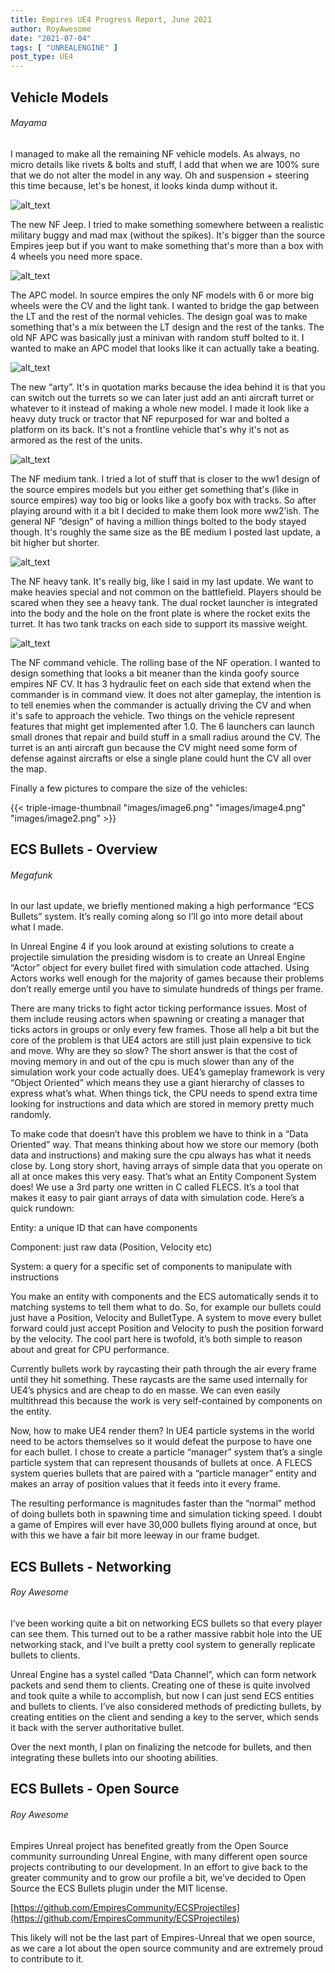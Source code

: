 ```yaml
---
title: Empires UE4 Progress Report, June 2021
author: RoyAwesome
date: "2021-07-04"
tags: [ "UNREALENGINE" ]
post_type: UE4
---
```


## Vehicle Models

###### Mayama

I managed to make all the remaining NF vehicle models. As always, no micro details like rivets & bolts and stuff, I add that when we are 100% sure that we do not alter the model in any way. Oh and suspension + steering this time because, let's be honest, it looks kinda dump without it.

![alt_text](images/image9.png "image_tooltip")



The new NF Jeep. I tried to make something somewhere between a realistic military buggy and mad max (without the spikes). It's bigger than the source Empires jeep but if you want to make something that's more than a box with 4 wheels you need more space.


![alt_text](images/image1.png "image_tooltip")

The APC model. In source empires the only NF models with 6 or more big wheels were the CV and the light tank. I wanted to bridge the gap between the LT and the rest of the normal vehicles. The design goal was to make something that's a mix between the LT design and the rest of the tanks. The old NF APC was basically just a minivan with random stuff bolted to it. I wanted to make an APC model that looks like it can actually take a beating. 

![alt_text](images/image8.png "image_tooltip")


The new “arty”. It's in quotation marks because the idea behind it is that you can switch out the turrets so we can later just add an anti aircraft turret or whatever to it instead of making a whole new model. I made it look like a heavy duty truck or tractor that NF repurposed for war and bolted a platform on its back. It's not a frontline vehicle that's why it's not as armored as the rest of the units.



![alt_text](images/image3.png "image_tooltip")



The NF medium tank. I tried a lot of stuff that is closer to the ww1 design of the source empires models but you either get something that's (like in source empires) way too big or looks like a goofy box with tracks. So after playing around with it a bit I decided to make them look more ww2’ish. The general NF “design” of having a million things bolted to the body stayed though. It's roughly the same size as the BE medium I posted last update, a bit higher but shorter.

![alt_text](images/image5.png "image_tooltip")


The NF heavy tank. It's really big, like I said in my last update. We want to make heavies special and not common on the battlefield. Players should be scared when they see a heavy tank. The dual rocket launcher is integrated into the body and the hole on the front plate is where the rocket exits the turret. It has two tank tracks on each side to support its massive weight.


![alt_text](images/image7.png "image_tooltip")



The NF command vehicle. The rolling base of the NF operation. I wanted to design something that looks a bit meaner than the kinda goofy source empires NF CV. It has 3 hydraulic feet on each side that extend when the commander is in command view. It does not alter gameplay, the intention is to tell enemies when the commander is actually driving the CV and when it's safe to approach the vehicle. Two things on the vehicle represent features that might get implemented after 1.0. The 6 launchers can launch small drones that repair and build stuff in a small radius around the CV. The turret is an anti aircraft gun because the CV might need some form of defense against aircrafts or else a single plane could hunt the CV all over the map.

Finally a few pictures to compare the size of the vehicles:

{{< triple-image-thumbnail "images/image6.png" "images/image4.png" "images/image2.png" >}}


## ECS Bullets - Overview

###### Megafunk

In our last update, we briefly mentioned making a high performance “ECS Bullets” system. It’s really coming along so I’ll go into more detail about what I made. 

In Unreal Engine 4 if you look around at existing solutions to create a projectile simulation the presiding wisdom is to create an Unreal Engine “Actor” object for every bullet fired with simulation code attached. Using Actors works well enough for the majority of games because their problems don’t really emerge until you have to simulate hundreds of things per frame. 

There are many tricks to fight actor ticking performance issues. Most of them include reusing actors when spawning or creating a manager that ticks actors in groups or only every few frames. Those all help a bit but the core of the problem is that UE4 actors are still just plain expensive to tick and move. Why are they so slow? The short answer is that the cost of moving memory in and out of the cpu is much slower than any of the simulation work your code actually does. UE4’s gameplay framework is very “Object Oriented” which means they use a giant hierarchy of classes to express what’s what. When things tick, the CPU needs to spend extra time looking for instructions and data which are stored in memory pretty much randomly.

To make code that doesn’t have this problem we have to think in a “Data Oriented” way. That means thinking about how we store our memory (both data and instructions) and making sure the cpu always has what it needs close by. Long story short, having arrays of simple data that you operate on all at once makes this very easy. That’s what an Entity Component System does! We use a 3rd party one written in C called FLECS. It’s a tool that makes it easy to pair giant arrays of data with simulation code. Here’s a quick rundown:

 

Entity: a unique ID that can have components

Component: just raw data (Position, Velocity etc)

System: a query for a specific set of components to manipulate with instructions

You make an entity with components and the ECS automatically sends it to matching systems to tell them what to do. So, for example our bullets could just have a Position, Velocity and BulletType. A system to move every bullet forward could just accept Position and Velocity to push the position forward by the velocity. The cool part here is twofold, it’s both simple to reason about and great for CPU performance. 

Currently bullets work by raycasting their path through the air every frame until they hit something. These raycasts are the same used internally for UE4’s physics and are cheap to do en masse. We can even easily multithread this because the work is very self-contained by components on the entity. 

Now, how to make UE4 render them? In UE4 particle systems in the world need to be actors themselves so it would defeat the purpose to have one for each bullet. I chose to create a particle “manager” system that’s a single particle system that can represent thousands of bullets at once. A FLECS system queries bullets that are paired with a “particle manager” entity and makes an array of position values that it feeds into it every frame. 

The resulting performance is magnitudes faster than the “normal” method of doing bullets both in spawning time and simulation ticking speed. I doubt a game of Empires will ever have 30,000 bullets flying around at once, but with this we have a fair bit more leeway in our frame budget.


## ECS Bullets - Networking

###### Roy Awesome

I’ve been working quite a bit on networking ECS bullets so that every player can see them.  This turned out to be a rather massive rabbit hole into the UE networking stack, and I’ve built a pretty cool system to generally replicate bullets to clients. 

Unreal Engine has a systel called “Data Channel”, which can form network packets and send them to clients.  Creating one of these is quite involved and took quite a while to accomplish, but now I can just send ECS entities and bullets to clients.  I’ve also considered methods of predicting bullets, by creating entities on the client and sending a key to the server, which sends it back with the server authoritative bullet.  

Over the next month, I plan on finalizing the netcode for bullets, and then integrating these bullets into our shooting abilities.  


## ECS Bullets - Open Source

###### Roy Awesome

Empires Unreal project has benefited greatly from the Open Source community surrounding Unreal Engine, with many different open source projects contributing to our development.  In an effort to give back to the greater community and to grow our profile a bit, we’ve decided to Open Source the ECS Bullets plugin under the MIT license.  

[https://github.com/EmpiresCommunity/ECSProjectiles](https://github.com/EmpiresCommunity/ECSProjectiles)

This likely will not be the last part of Empires-Unreal that we open source, as we care a lot about the open source community and are extremely proud to contribute to it.  
